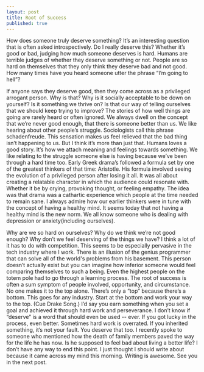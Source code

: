 ```yaml
---
layout: post
title: Root of Success
published: true
---
```




How does someone truly deserve something? It’s an interesting question that is often asked introspectively. Do I really deserve this? Whether it’s good or bad, judging how much someone deserves is hard. Humans are terrible judges of whether they deserve something or not. People are so hard on themselves that they only think they deserve bad and not good. How many times have you heard someone utter the phrase “I’m going to hell”? 

If anyone says they deserve good, then they come across as a privileged arrogant person. Why is that? Why is it socially acceptable to be down on yourself? Is it something we thrive on? Is that our way of telling ourselves that we should keep trying to improve? The stories of how well things are going are rarely heard or often ignored. We always dwell on the concept that we’re never good enough, that there is someone better than us. We like hearing about other people’s struggle. Sociologists call this phrase schadenfreude. This sensation makes us feel relieved that the bad thing isn’t happening to us. But I think it’s more than just that. Humans loves a good story. It’s how we attach meaning and feelings towards something. We like relating to the struggle someone else is having because we’ve been through a hard time too. Early Greek drama’s followed a formula set by one of the greatest thinkers of that time: Aristotle. His formula involved seeing the evolution of a privileged person after losing it all. It was all about creating a relatable character in which the audience could resonate with. Whether it be by crying, provoking thought, or feeling empathy. The idea was that drama was a cathartic experience which people at the time needed to remain sane. I always admire how our earlier thinkers were in tune with the concept of having a healthy mind. It seems today that not having a healthy mind is the new norm. We all know someone who is dealing with depression or anxiety(including ourselves). 

Why are we so hard on ourselves? Why do we think we’re not good enough? Why don’t we feel deserving of the things we have? I think a lot of it has to do with competition. This seems to be especially pervasive in the tech industry where I work. There is an illusion of the genius programmer that can solve all of the world's problems from his basement. This person doesn’t actually exist but you can imagine how inferior someone would feel comparing themselves to such a being. Even the highest people on the totem pole had to go through a learning process. The root of success is often a sum symptom of people involved, opportunity, and circumstance. No one makes it to the top alone. There’s only a “top” because there’s a bottom. This goes for any industry. Start at the bottom and work your way to the top. (Cue Drake Song.) I’d say you earn something when you set a goal and achieved it through hard work and perseverance. I don’t know if “deserve” is a word that should even be used -- ever. If you got lucky in the process, even better. Sometimes hard work is overrated. If you inherited something, it’s not your fault. You deserve that too. I recently spoke to someone who mentioned how the death of family members paved the way for the life he has now. Is he supposed to feel bad about living a better life? I don’t have any way to end this point. I just thought I should write about because it came across my mind this morning. Writing is awesome. See you in the next post.
